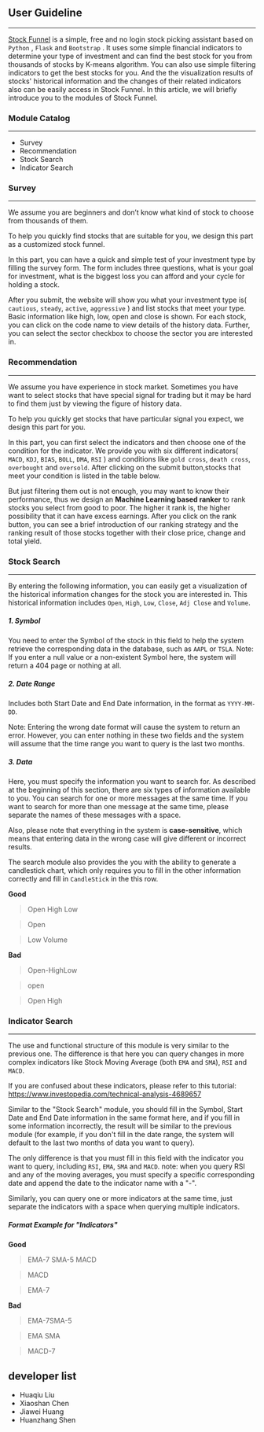 ## User Guideline
---
[Stock Funnel](http://101.34.65.50:5007/) is a simple, free and no login stock picking assistant based on `Python` , `Flask`  and `Bootstrap` . It uses some simple financial indicators to determine your type of investment and can find the best stock for you from thousands of stocks by K-means algorithm. 
You can also use simple filtering indicators to get the best stocks for you. And the the visualization results of stocks' historical information and the changes of their related indicators also can be easily access in Stock Funnel.
In this article, we will briefly introduce you to the modules of Stock Funnel.

### Module Catalog
---
- Survey
- Recommendation
- Stock Search
- Indicator Search
### Survey

---

We assume you are beginners and don’t know what kind of stock to choose from thousands of them.  

To help you quickly find stocks that are suitable for you, we design this part as a customized stock funnel.

In this part, you can have a quick and simple test of your investment type by filling the survey form. The form includes three questions, what is your goal for investment, what is the biggest loss you can afford and your cycle for holding a stock. 

After you submit, the website will show you what your investment type is( `cautious`, `steady`, `active`, `aggressive` ) and list stocks that meet your type. Basic information like high, low, open and close is shown. For each stock, you can click on the code name to view details of the history data. Further, you can select the sector checkbox to choose the sector you are interested in.



### Recommendation
---
We assume you have experience in stock market. Sometimes you have want to select stocks that have special signal for trading but it may be hard to find them just by viewing the figure of history data.

To help you quickly get stocks that have particular signal you expect, we design this part for you.

In this part, you can first select the indicators and then choose one of the condition for the indicator.  We provide you with six different indicators( `MACD`, `KDJ`, `BIAS`, `BOLL`, `DMA`, `RSI` ) and conditions like `gold cross`, `death cross`, `overbought` and `oversold`. After clicking on the submit button,stocks that meet your condition is listed in the table below. 

But just filtering them out is not enough, you may want to know their performance, thus we design an **Machine Learning based ranker** to rank stocks you select from good to  poor.  The higher it rank is, the higher possibility that it can have excess earnings.  After you click on the rank button, you can see a brief introduction of our ranking strategy and the ranking result of those stocks together with their close price, change and total yield. 



### Stock Search

---
By entering the following information, you can easily get a visualization of the historical information changes for the stock you are interested in. This historical information includes `Open`, `High`, `Low`, `Close`, `Adj Close` and `Volume`.
##### 1. Symbol

You need to enter the Symbol of the stock in this field to help the system retrieve the corresponding data in the database, such as `AAPL` or `TSLA`. Note: If you enter a null value or a non-existent Symbol here, the system will return a 404 page or nothing at all.

##### 2. Date Range

Includes both Start Date and End Date information, in the format as `YYYY-MM-DD`.

Note: Entering the wrong date format will cause the system to return an error. However, you can enter nothing in these two fields and the system will assume that the time range you want to query is the last two months.

##### 3. Data

Here, you must specify the information you want to search for. As described at the beginning of this section, there are six types of information available to you. You can search for one or more messages at the same time. If you want to search for more than one message at the same time, please separate the names of these messages with a space.

Also, please note that everything in the system is **case-sensitive**, which means that entering data in the wrong case will give different or incorrect results.

The search module also provides the you with the ability to generate a candlestick chart, which only requires you to fill in the other information correctly and fill in `CandleStick` in the this row.

**Good**

> Open High Low

> Open

> Low Volume

**Bad**

> Open-HighLow

> open

> Open  High



### Indicator Search
---

The use and functional structure of this module is very similar to the previous one. The difference is that here you can query changes in more complex indicators like Stock Moving Average (both `EMA` and `SMA`), `RSI` and `MACD`.

If you are confused about these indicators, please refer to this tutorial: https://www.investopedia.com/technical-analysis-4689657

Similar to the "Stock Search" module, you should fill in the Symbol, Start Date and End Date information in the same format here, and if you fill in some information incorrectly, the result will be similar to the previous module (for example, if you don't fill in the date range, the system will default to the last two months of data you want to query).

The only difference is that you must fill in this field with the indicator you want to query, including `RSI`, `EMA`, `SMA` and `MACD`. note: when you query RSI and any of the moving averages, you must specify a specific corresponding date and append the date to the indicator name with a "-".

Similarly, you can query one or more indicators at the same time, just separate the indicators with a space when querying multiple indicators.

##### Format Example for "Indicators"

**Good**

> EMA-7 SMA-5 MACD

> MACD

> EMA-7

**Bad**

> EMA-7SMA-5

> EMA SMA

> MACD-7

## developer list
- Huaqiu Liu
- Xiaoshan Chen
- Jiawei Huang
- Huanzhang Shen

